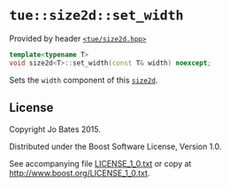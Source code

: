 `tue::size2d::set_width`
========================
Provided by header [`<tue/size2d.hpp>`](../../headers/size2d.md)

```c++
template<typename T>
void size2d<T>::set_width(const T& width) noexcept;
```

Sets the `width` component of this [`size2d`](../../headers/size2d.md).

License
-------
Copyright Jo Bates 2015.

Distributed under the Boost Software License, Version 1.0.

See accompanying file [LICENSE_1_0.txt](../../../LICENSE_1_0.txt) or copy at
http://www.boost.org/LICENSE_1_0.txt.
